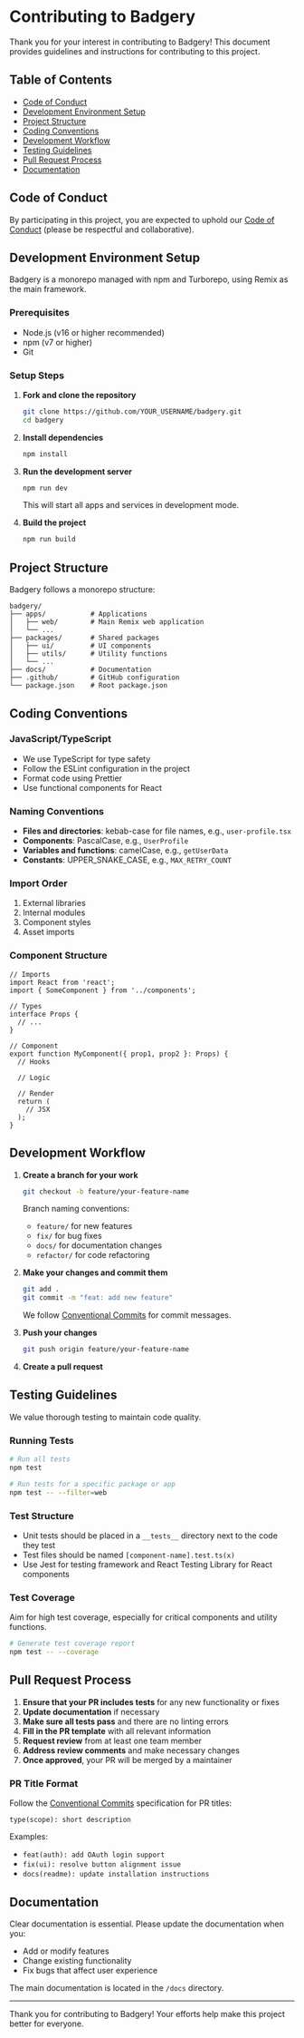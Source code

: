 # Contributing to Badgery

Thank you for your interest in contributing to Badgery! This document provides guidelines and instructions for contributing to this project.

## Table of Contents

- [Code of Conduct](#code-of-conduct)
- [Development Environment Setup](#development-environment-setup)
- [Project Structure](#project-structure)
- [Coding Conventions](#coding-conventions)
- [Development Workflow](#development-workflow)
- [Testing Guidelines](#testing-guidelines)
- [Pull Request Process](#pull-request-process)
- [Documentation](#documentation)

## Code of Conduct

By participating in this project, you are expected to uphold our [Code of Conduct](CODE_OF_CONDUCT.md) (please be respectful and collaborative).

## Development Environment Setup

Badgery is a monorepo managed with npm and Turborepo, using Remix as the main framework.

### Prerequisites

- Node.js (v16 or higher recommended)
- npm (v7 or higher)
- Git

### Setup Steps

1. **Fork and clone the repository**

   ```bash
   git clone https://github.com/YOUR_USERNAME/badgery.git
   cd badgery
   ```

2. **Install dependencies**

   ```bash
   npm install
   ```

3. **Run the development server**

   ```bash
   npm run dev
   ```

   This will start all apps and services in development mode.

4. **Build the project**

   ```bash
   npm run build
   ```

## Project Structure

Badgery follows a monorepo structure:

```
badgery/
├── apps/           # Applications
│   ├── web/        # Main Remix web application
│   └── ...
├── packages/       # Shared packages
│   ├── ui/         # UI components
│   ├── utils/      # Utility functions
│   └── ...
├── docs/           # Documentation
├── .github/        # GitHub configuration
└── package.json    # Root package.json
```

## Coding Conventions

### JavaScript/TypeScript

- We use TypeScript for type safety
- Follow the ESLint configuration in the project
- Format code using Prettier
- Use functional components for React

### Naming Conventions

- **Files and directories**: kebab-case for file names, e.g., `user-profile.tsx`
- **Components**: PascalCase, e.g., `UserProfile`
- **Variables and functions**: camelCase, e.g., `getUserData`
- **Constants**: UPPER_SNAKE_CASE, e.g., `MAX_RETRY_COUNT`

### Import Order

1. External libraries
2. Internal modules
3. Component styles
4. Asset imports

### Component Structure

```tsx
// Imports
import React from 'react';
import { SomeComponent } from '../components';

// Types
interface Props {
  // ...
}

// Component
export function MyComponent({ prop1, prop2 }: Props) {
  // Hooks

  // Logic

  // Render
  return (
    // JSX
  );
}
```

## Development Workflow

1. **Create a branch for your work**

   ```bash
   git checkout -b feature/your-feature-name
   ```

   Branch naming conventions:
   - `feature/` for new features
   - `fix/` for bug fixes
   - `docs/` for documentation changes
   - `refactor/` for code refactoring

2. **Make your changes and commit them**

   ```bash
   git add .
   git commit -m "feat: add new feature"
   ```

   We follow [Conventional Commits](https://www.conventionalcommits.org/) for commit messages.

3. **Push your changes**

   ```bash
   git push origin feature/your-feature-name
   ```

4. **Create a pull request**

## Testing Guidelines

We value thorough testing to maintain code quality.

### Running Tests

```bash
# Run all tests
npm test

# Run tests for a specific package or app
npm test -- --filter=web
```

### Test Structure

- Unit tests should be placed in a `__tests__` directory next to the code they test
- Test files should be named `[component-name].test.ts(x)`
- Use Jest for testing framework and React Testing Library for React components

### Test Coverage

Aim for high test coverage, especially for critical components and utility functions.

```bash
# Generate test coverage report
npm test -- --coverage
```

## Pull Request Process

1. **Ensure that your PR includes tests** for any new functionality or fixes
2. **Update documentation** if necessary
3. **Make sure all tests pass** and there are no linting errors
4. **Fill in the PR template** with all relevant information
5. **Request review** from at least one team member
6. **Address review comments** and make necessary changes
7. **Once approved**, your PR will be merged by a maintainer

### PR Title Format

Follow the [Conventional Commits](https://www.conventionalcommits.org/) specification for PR titles:

```
type(scope): short description
```

Examples:
- `feat(auth): add OAuth login support`
- `fix(ui): resolve button alignment issue`
- `docs(readme): update installation instructions`

## Documentation

Clear documentation is essential. Please update the documentation when you:

- Add or modify features
- Change existing functionality
- Fix bugs that affect user experience

The main documentation is located in the `/docs` directory.

---

Thank you for contributing to Badgery! Your efforts help make this project better for everyone.

